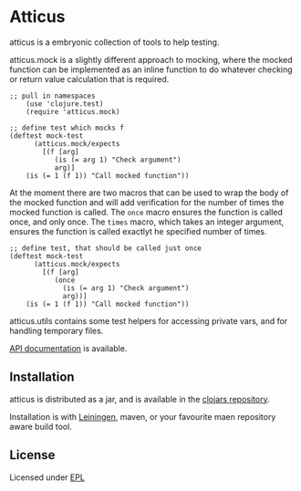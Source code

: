 # Atticus

atticus is a embryonic collection of tools to help testing.

atticus.mock is a slightly different approach to mocking, where the mocked
function can be implemented as an inline function to do whatever checking or
return value calculation that is required.

	;; pull in namespaces
        (use 'clojure.test)
        (require 'atticus.mock)

	;; define test which mocks f
	(deftest mock-test
          (atticus.mock/expects
            [(f [arg]
               (is (= arg 1) "Check argument")
               arg)]
	    (is (= 1 (f 1)) "Call mocked function"))


At the moment there are two macros that can be used to wrap the body of the
mocked function and will add verification for the number of times the mocked
function is called. The `once` macro ensures the function is called once, and
only once. The `times` macro, which takes an integer argument, ensures the
function is called exactlyt he specified number of times.

	;; define test, that should be called just once
	(deftest mock-test
          (atticus.mock/expects
            [(f [arg]
               (once
                 (is (= arg 1) "Check argument")
                 arg))]
	    (is (= 1 (f 1)) "Call mocked function"))

atticus.utils contains some test helpers for accessing private vars, and for
handling temporary files.

[API documentation](http://hugoduncan.github.com/atticus) is available.

## Installation

atticus is distributed as a jar, and is available in the [clojars repository](http://clojars.org/atticus).

Installation is with [Leiningen](http://github.com/technomancy/leiningen),
maven, or your favourite maen repository aware build tool.

## License

Licensed under [EPL](http://www.eclipse.org/legal/epl-v10.html)
